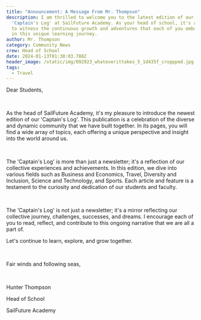 ```yaml
---
title: "Announcement: A Message From Mr. Thompson"
description: I am thrilled to welcome you to the latest edition of our cherished
  'Captain's Log' at SailFuture Academy. As your head of school, it's an honor
  to witness the continuous growth and adventures that each of you embarks upon
  in this unique learning journey.
author: Mr. Thompson
category: Community News
crew: Head of School
date: 2024-01-13T01:38:03.788Z
header_image: /static/img/092923_whateverittakes_5_1d435f_croppped.jpg
tags:
  - Travel
---
```

Dear Students,

<br>

As the head of SailFuture Academy, it's my pleasure to introduce the newest edition of our 'Captain's Log'. This publication is a celebration of the diverse and dynamic community that we have built together. In its pages, you will find a wide array of topics, each offering a unique perspective and insight into the world around us.

<br>

The 'Captain's Log' is more than just a newsletter; it's a reflection of our collective experiences and achievements. In this edition, we dive into various fields such as Business and Economics, Travel, Diversity and Inclusion, Science and Technology, and Sports. Each article and feature is a testament to the curiosity and dedication of our students and faculty.

<br>

The 'Captain's Log' is not just a newsletter; it's a mirror reflecting our collective journey, challenges, successes, and dreams. I encourage each of you to read, reflect, and contribute to this ongoing narrative that we are all a part of.

Let's continue to learn, explore, and grow together.

<br>

Fair winds and following seas,

<br>

Hunter Thompson 

Head of School 

SailFuture Academy